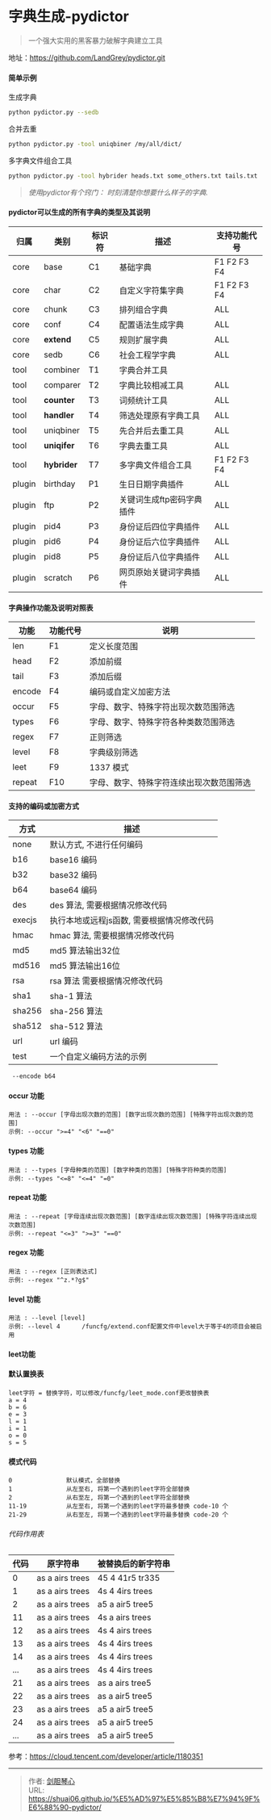 # 字典生成-pydictor


>  一个强大实用的黑客暴力破解字典建立工具



地址：https://github.com/LandGrey/pydictor.git



#### 简单示例

生成字典

```bash
python pydictor.py --sedb
```

合并去重

```bash
python pydictor.py -tool uniqbiner /my/all/dict/
```



多字典文件组合工具

```bash
python pydictor.py -tool hybrider heads.txt some_others.txt tails.txt
```



>*使用pydictor有个窍门： 时刻清楚你想要什么样子的字典.*

#### 

#### pydictor可以生成的所有字典的类型及其说明

| 归属   | 类别         | 标识符 | 描述                      | 支持功能代号 |
| ------ | ------------ | ------ | ------------------------- | ------------ |
| core   | base         | C1     | 基础字典                  | F1 F2 F3 F4  |
| core   | char         | C2     | 自定义字符集字典          | F1 F2 F3 F4  |
| core   | chunk        | C3     | 排列组合字典              | ALL          |
| core   | conf         | C4     | 配置语法生成字典          | ALL          |
| core   | **extend**   | C5     | 规则扩展字典              | ALL          |
| core   | sedb         | C6     | 社会工程学字典            | ALL          |
| tool   | combiner     | T1     | 字典合并工具              |              |
| tool   | comparer     | T2     | 字典比较相减工具          | ALL          |
| tool   | **counter**  | T3     | 词频统计工具              | ALL          |
| tool   | **handler**  | T4     | 筛选处理原有字典工具      | ALL          |
| tool   | uniqbiner    | T5     | 先合并后去重工具          | ALL          |
| tool   | **uniqifer** | T6     | 字典去重工具              | ALL          |
| tool   | **hybrider** | T7     | 多字典文件组合工具        | F1 F2 F3 F4  |
| plugin | birthday     | P1     | 生日日期字典插件          | ALL          |
| plugin | ftp          | P2     | 关键词生成ftp密码字典插件 | ALL          |
| plugin | pid4         | P3     | 身份证后四位字典插件      | ALL          |
| plugin | pid6         | P4     | 身份证后六位字典插件      | ALL          |
| plugin | pid8         | P5     | 身份证后八位字典插件      | ALL          |
| plugin | scratch      | P6     | 网页原始关键词字典插件    | ALL          |



#### 字典操作功能及说明对照表

| 功能   | 功能代号 | 说明                                     |
| ------ | -------- | ---------------------------------------- |
| len    | F1       | 定义长度范围                             |
| head   | F2       | 添加前缀                                 |
| tail   | F3       | 添加后缀                                 |
| encode | F4       | 编码或自定义加密方法                     |
| occur  | F5       | 字母、数字、特殊字符出现次数范围筛选     |
| types  | F6       | 字母、数字、特殊字符各种类数范围筛选     |
| regex  | F7       | 正则筛选                                 |
| level  | F8       | 字典级别筛选                             |
| leet   | F9       | 1337 模式                                |
| repeat | F10      | 字母、数字、特殊字符连续出现次数范围筛选 |



#### 支持的编码或加密方式

| 方式   | 描述                                       |
| ------ | ------------------------------------------ |
| none   | 默认方式, 不进行任何编码                   |
| b16    | base16 编码                                |
| b32    | base32 编码                                |
| b64    | base64 编码                                |
| des    | des 算法, 需要根据情况修改代码             |
| execjs | 执行本地或远程js函数, 需要根据情况修改代码 |
| hmac   | hmac 算法, 需要根据情况修改代码            |
| md5    | md5 算法输出32位                           |
| md516  | md5 算法输出16位                           |
| rsa    | rsa 算法 需要根据情况修改代码              |
| sha1   | sha-1 算法                                 |
| sha256 | sha-256 算法                               |
| sha512 | sha-512 算法                               |
| url    | url 编码                                   |
| test   | 一个自定义编码方法的示例                   |

```bash
 --encode b64
```



#### occur 功能

```
用法 : --occur [字母出现次数的范围] [数字出现次数的范围] [特殊字符出现次数的范围]
示例: --occur ">=4" "<6" "==0"
```

#### types 功能

```
用法 : --types [字母种类的范围] [数字种类的范围] [特殊字符种类的范围]
示例: --types "<=8" "<=4" "=0"
```

#### repeat 功能

```
用法 : --repeat [字母连续出现次数范围] [数字连续出现次数范围] [特殊字符连续出现次数范围]
示例: --repeat "<=3" ">=3" "==0"
```

#### regex 功能

```
用法 : --regex [正则表达式]
示例: --regex "^z.*?g$"
```

#### level 功能

```
用法 : --level [level]
示例: --level 4      /funcfg/extend.conf配置文件中level大于等于4的项目会被启用
```

#### leet功能

#### 默认置换表

```
leet字符 = 替换字符，可以修改/funcfg/leet_mode.conf更改替换表
a = 4
b = 6
e = 3
l = 1
i = 1
o = 0
s = 5
```

#### 模式代码

```
0               默认模式，全部替换
1               从左至右, 将第一个遇到的leet字符全部替换
2               从右至左, 将第一个遇到的leet字符全部替换
11-19           从左至右, 将第一个遇到的leet字符最多替换 code-10 个
21-29           从右至左, 将第一个遇到的leet字符最多替换 code-20 个
```

###### 代码作用表

| 代码 | 原字符串        | 被替换后的新字符串 |
| ---- | --------------- | ------------------ |
| 0    | as a airs trees | 45 4 41r5 tr335    |
| 1    | as a airs trees | 4s 4 4irs trees    |
| 2    | as a airs trees | a5 a air5 tree5    |
| 11   | as a airs trees | 4s a airs trees    |
| 12   | as a airs trees | 4s 4 airs trees    |
| 13   | as a airs trees | 4s 4 4irs trees    |
| 14   | as a airs trees | 4s 4 4irs trees    |
| ...  | as a airs trees | 4s 4 4irs trees    |
| 21   | as a airs trees | as a airs tree5    |
| 22   | as a airs trees | as a air5 tree5    |
| 23   | as a airs trees | a5 a air5 tree5    |
| 24   | as a airs trees | a5 a air5 tree5    |
| ...  | as a airs trees | a5 a air5 tree5    |



参考：https://cloud.tencent.com/developer/article/1180351



---

> 作者: [剑胆琴心](http://shuai06.github.io)  
> URL: https://shuai06.github.io/%E5%AD%97%E5%85%B8%E7%94%9F%E6%88%90-pydictor/  

